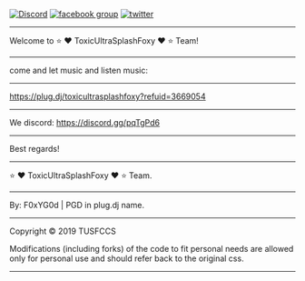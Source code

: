 [![Discord](https://img.shields.io/discord/450685330887016451.svg)](https://discord.gg/pqTgPd6) [![facebook group](https://img.shields.io/badge/facebook-group-3b5998.svg?style=flat)](https://goo.gl/tYBE1L) [![twitter](https://img.shields.io/twitter/follow/FearFoxYPlugdj.svg?style=social)](https://twitter.com/FearFoxYPlugdj)
___________________________________________________________________________________________________________________________________
Welcome to ⭐ ❤️ ToxicUltraSplashFoxy ❤️ ⭐ Team!
___________________________________________________________________________________________________________________________________
come and let music and listen music: 
___________________________________________________________________________________________________________________________________
https://plug.dj/toxicultrasplashfoxy?refuid=3669054
___________________________________________________________________________________________________________________________________
We discord: https://discord.gg/pqTgPd6
___________________________________________________________________________________________________________________________________
Best regards!
___________________________________________________________________________________________________________________________________
⭐ ❤️ ToxicUltraSplashFoxy ❤️ ⭐ Team.
___________________________________________________________________________________________________________________________________
By: F0xYG0d | PGD in plug.dj name.
___________________________________________________________________________________________________________________________________
Copyright © 2019 TUSFCCS

Modifications (including forks) of the code to fit personal needs are allowed only for personal use and should refer back to the original css.
___________________________________________________________________________________________________________________________________
